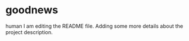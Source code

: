 # goodnews
human
I am editing the README file. Adding some more details about the project description.
